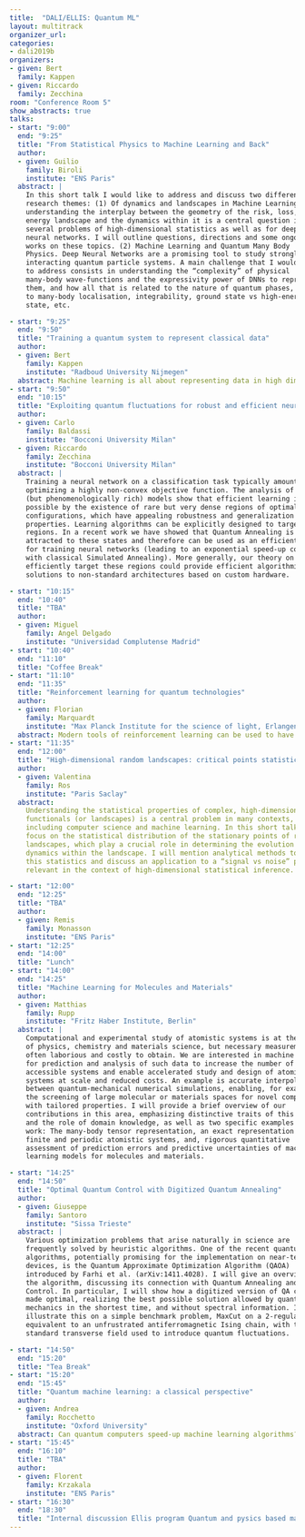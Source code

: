 ```yaml
---
title:  "DALI/ELLIS: Quantum ML"
layout: multitrack
organizer_url:
categories:
- dali2019b
organizers:
- given: Bert
  family: Kappen
- given: Riccardo
  family: Zecchina
room: "Conference Room 5"
show_abstracts: true
talks:
- start: "9:00"
  end: "9:25"
  title: "From Statistical Physics to Machine Learning and Back"
  author:
  - given: Guilio
    family: Biroli
    institute: "ENS Paris"
  abstract: |
    In this short talk I would like to address and discuss two different
    research themes: (1) Of dynamics and landscapes in Machine Learning:
    understanding the interplay between the geometry of the risk, loss,
    energy landscape and the dynamics within it is a central question in
    several problems of high-dimensional statistics as well as for deep
    neural networks. I will outline questions, directions and some ongoing
    works on these topics. (2) Machine Learning and Quantum Many Body
    Physics. Deep Neural Networks are a promising tool to study strongly
    interacting quantum particle systems. A main challenge that I would like
    to address consists in understanding the “complexity” of physical
    many-body wave-functions and the expressivity power of DNNs to represent
    them, and how all that is related to the nature of quantum phases, e.g.
    to many-body localisation, integrability, ground state vs high-energy
    state, etc.

- start: "9:25"
  end: "9:50"
  title: "Training a quantum system to represent classical data"
  author:
  - given: Bert
    family: Kappen
    institute: "Radboud University Nijmegen"
  abstract: Machine learning is all about representing data in high dimensional probability models. A key computational bottleneck is the statistical inference, to compute statistics in these models, which is often done by time consuming Monte Carlo sampling. In principle, quantum systems could provide an alternative for these computations. If one can implement a probabilty distribution in the quantum state, the statistics can be obtained by repeated measurement and thus accellerate the inference computation. This could potentially be realized by a form of Noisy Intermediate-Scale Quantum (NISQ) technology. In this talk we show how the quantum Boltzmann machine (QBM) can represent a classical data distribution as the ground state of a quantum Hamiltonian system. The QBM can learn many more supervised and unsupervised problems than the classical Boltzmann Machine. In addition to computational efficiency, the quantum implementation may also yield novel functionality. The quantum state represents quantum statistics that result from entanglement and signal non-local events that violate the Bell inequality and increase the mutual information between sub systems. At the same time, these statistics are fully consistent with the learned classical data distribution. We propose to investigate how these quantum features can be exploited in machine learning applications.
- start: "9:50"
  end: "10:15"
  title: "Exploiting quantum fluctuations for robust and efficient neural network training"
  author:
  - given: Carlo
    family: Baldassi
    institute: "Bocconi University Milan"
  - given: Riccardo
    family: Zecchina
    institute: "Bocconi University Milan"
  abstract: |
    Training a neural network on a classification task typically amounts at
    optimizing a highly non-convex objective function. The analysis of simple
    (but phenomenologically rich) models show that efficient learning is made
    possible by the existence of rare but very dense regions of optimal
    configurations, which have appealing robustness and generalization
    properties. Learning algorithms can be explicitly designed to target such
    regions. In a recent work we have showed that Quantum Annealing is also
    attracted to these states and therefore can be used as an efficient tool
    for training neural networks (leading to an exponential speed-up compared
    with classical Simulated Annealing). More generally, our theory on how to
    efficiently target these regions could provide efficient algorithmic
    solutions to non-standard architectures based on custom hardware.

- start: "10:15"
  end: "10:40"
  title: "TBA"
  author:
  - given: Miguel
    family: Angel Delgado
    institute: "Universidad Complutense Madrid"
- start: "10:40"
  end: "11:10"
  title: "Coffee Break"
- start: "11:10"
  end: "11:35"
  title: "Reinforcement learning for quantum technologies"
  author:
  - given: Florian
    family: Marquardt
    institute: "Max Planck Institute for the science of light, Erlangen"
  abstract: Modern tools of reinforcement learning can be used to have neural networks discover from scratch quantum feedback strategies. This allows to find optimized, hardware-tailored schemes. I will illustrate this for the case of quantum error correction, where a classical network agent learns to apply unitary gates and measurements to a noisy quantum memory, trying to prolong the memory's coherence time.
- start: "11:35"
  end: "12:00"
  title: "High-dimensional random landscapes: critical points statistics and geometrical transitions"
  author:
  - given: Valentina
    family: Ros
    institute: "Paris Saclay"
  abstract:
    Understanding the statistical properties of complex, high-dimensional
    functionals (or landscapes) is a central problem in many contexts,
    including computer science and machine learning. In this short talk I will
    focus on the statistical distribution of the stationary points of random
    landscapes, which play a crucial role in determining the evolution of local
    dynamics within the landscape. I will mention analytical methods to compute
    this statistics and discuss an application to a “signal vs noise” problem
    relevant in the context of high-dimensional statistical inference.

- start: "12:00"
  end: "12:25"
  title: "TBA"
  author:
  - given: Remis
    family: Monasson
    institute: "ENS Paris"
- start: "12:25"
  end: "14:00"
  title: "Lunch"
- start: "14:00"
  end: "14:25"
  title: "Machine Learning for Molecules and Materials"
  author:
  - given: Matthias
    family: Rupp
    institute: "Fritz Haber Institute, Berlin"
  abstract: |
    Computational and experimental study of atomistic systems is at the heart
    of physics, chemistry and materials science, but necessary measurements are
    often laborious and costly to obtain. We are interested in machine learning
    for prediction and analysis of such data to increase the number of
    accessible systems and enable accelerated study and design of atomistic
    systems at scale and reduced costs. An example is accurate interpolation
    between quantum-mechanical numerical simulations, enabling, for example,
    the screening of large molecular or materials spaces for novel compounds
    with tailored properties. I will provide a brief overview of our
    contributions in this area, emphasizing distinctive traits of this setting
    and the role of domain knowledge, as well as two specific examples of our
    work: The many-body tensor representation, an exact representation of
    finite and periodic atomistic systems, and, rigorous quantitative
    assessment of prediction errors and predictive uncertainties of machine
    learning models for molecules and materials.

- start: "14:25"
  end: "14:50"
  title: "Optimal Quantum Control with Digitized Quantum Annealing"
  author:
  - given: Giuseppe
    family: Santoro
    institute: "Sissa Trieste"
  abstract: |
    Various optimization problems that arise naturally in science are
    frequently solved by heuristic algorithms. One of the recent quantum-based
    algorithms, potentially promising for the implementation on near-term
    devices, is the Quantum Approximate Optimization Algorithm (QAOA)
    introduced by Farhi et al. (arXiv:1411.4028). I will give an overview of
    the algorithm, discussing its connection with Quantum Annealing and Quantum
    Control. In particular, I will show how a digitized version of QA can be
    made optimal, realizing the best possible solution allowed by quantum
    mechanics in the shortest time, and without spectral information. I will
    illustrate this on a simple benchmark problem, MaxCut on a 2-regular graph,
    equivalent to an unfrustrated antiferromagnetic Ising chain, with the
    standard transverse field used to introduce quantum fluctuations.

- start: "14:50"
  end: "15:20"
  title: "Tea Break"
- start: "15:20"
  end: "15:45"
  title: "Quantum machine learning: a classical perspective"
  author:
  - given: Andrea
    family: Rocchetto
    institute: "Oxford University"
  abstract: Can quantum computers speed-up machine learning algorithms? During this talk I would like to address this question from the perspective of classical learning theory. First, I will introduce the quantum PAC model, a mathematical framework for rigorously formulating quantum learning problems, and present a case where quantum resources can give a quasi-exponential speedup. Second, I will discuss how randomised numerical linear algebra techniques that have been developed for machine learning tasks, such as the Nyström method, can be used to efficiently approximate quantum Hamiltonian evolutions.
- start: "15:45"
  end: "16:10"
  title: "TBA"
  author:
  - given: Florent
    family: Krzakala
    institute: "ENS Paris"
- start: "16:30"
  end: "18:30"
  title: "Internal discussion Ellis program Quantum and pysics based machine learning"
---
```

